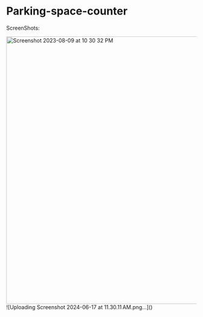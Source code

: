 # Parking-space-counter
ScreenShots:

<img width="706" alt="Screenshot 2023-08-09 at 10 30 32 PM" src="https://github.com/ankitlochantiwary/Voting-System-Using-DAPP/assets/106427890/50272048-d726-4347-bac4-c05b493b3482">
![Uploading Screenshot 2024-06-17 at 11.30.11 AM.png…]()
